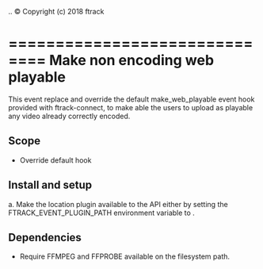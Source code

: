 ..
    :copyright: Copyright (c) 2018 ftrack

==============================
Make non encoding web playable
==============================

This event replace and override the default make_web_playable event hook provided
with ftrack-connect, to make able the users to upload as playable any video already
correctly encoded.


Scope
-----

* Override default hook


Install and setup
-----------------

a. Make the location plugin available to the API either by setting the 
FTRACK_EVENT_PLUGIN_PATH environment variable to <custom-location-folder>. 


Dependencies
------------

* Require FFMPEG and FFPROBE available on the filesystem path.

